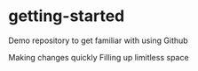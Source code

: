 # getting-started
Demo repository to get familiar with using Github

Making changes quickly
Filling up limitless space